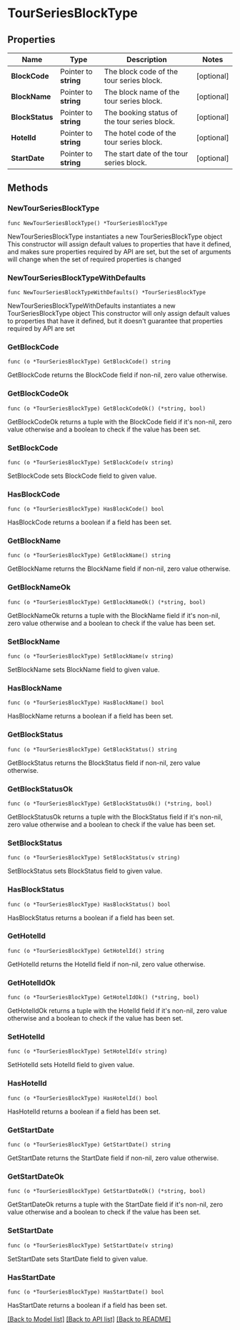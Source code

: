 # TourSeriesBlockType

## Properties

Name | Type | Description | Notes
------------ | ------------- | ------------- | -------------
**BlockCode** | Pointer to **string** | The block code of the tour series block. | [optional] 
**BlockName** | Pointer to **string** | The block name of the tour series block. | [optional] 
**BlockStatus** | Pointer to **string** | The booking status of the tour series block. | [optional] 
**HotelId** | Pointer to **string** | The hotel code of the tour series block. | [optional] 
**StartDate** | Pointer to **string** | The start date of the tour series block. | [optional] 

## Methods

### NewTourSeriesBlockType

`func NewTourSeriesBlockType() *TourSeriesBlockType`

NewTourSeriesBlockType instantiates a new TourSeriesBlockType object
This constructor will assign default values to properties that have it defined,
and makes sure properties required by API are set, but the set of arguments
will change when the set of required properties is changed

### NewTourSeriesBlockTypeWithDefaults

`func NewTourSeriesBlockTypeWithDefaults() *TourSeriesBlockType`

NewTourSeriesBlockTypeWithDefaults instantiates a new TourSeriesBlockType object
This constructor will only assign default values to properties that have it defined,
but it doesn't guarantee that properties required by API are set

### GetBlockCode

`func (o *TourSeriesBlockType) GetBlockCode() string`

GetBlockCode returns the BlockCode field if non-nil, zero value otherwise.

### GetBlockCodeOk

`func (o *TourSeriesBlockType) GetBlockCodeOk() (*string, bool)`

GetBlockCodeOk returns a tuple with the BlockCode field if it's non-nil, zero value otherwise
and a boolean to check if the value has been set.

### SetBlockCode

`func (o *TourSeriesBlockType) SetBlockCode(v string)`

SetBlockCode sets BlockCode field to given value.

### HasBlockCode

`func (o *TourSeriesBlockType) HasBlockCode() bool`

HasBlockCode returns a boolean if a field has been set.

### GetBlockName

`func (o *TourSeriesBlockType) GetBlockName() string`

GetBlockName returns the BlockName field if non-nil, zero value otherwise.

### GetBlockNameOk

`func (o *TourSeriesBlockType) GetBlockNameOk() (*string, bool)`

GetBlockNameOk returns a tuple with the BlockName field if it's non-nil, zero value otherwise
and a boolean to check if the value has been set.

### SetBlockName

`func (o *TourSeriesBlockType) SetBlockName(v string)`

SetBlockName sets BlockName field to given value.

### HasBlockName

`func (o *TourSeriesBlockType) HasBlockName() bool`

HasBlockName returns a boolean if a field has been set.

### GetBlockStatus

`func (o *TourSeriesBlockType) GetBlockStatus() string`

GetBlockStatus returns the BlockStatus field if non-nil, zero value otherwise.

### GetBlockStatusOk

`func (o *TourSeriesBlockType) GetBlockStatusOk() (*string, bool)`

GetBlockStatusOk returns a tuple with the BlockStatus field if it's non-nil, zero value otherwise
and a boolean to check if the value has been set.

### SetBlockStatus

`func (o *TourSeriesBlockType) SetBlockStatus(v string)`

SetBlockStatus sets BlockStatus field to given value.

### HasBlockStatus

`func (o *TourSeriesBlockType) HasBlockStatus() bool`

HasBlockStatus returns a boolean if a field has been set.

### GetHotelId

`func (o *TourSeriesBlockType) GetHotelId() string`

GetHotelId returns the HotelId field if non-nil, zero value otherwise.

### GetHotelIdOk

`func (o *TourSeriesBlockType) GetHotelIdOk() (*string, bool)`

GetHotelIdOk returns a tuple with the HotelId field if it's non-nil, zero value otherwise
and a boolean to check if the value has been set.

### SetHotelId

`func (o *TourSeriesBlockType) SetHotelId(v string)`

SetHotelId sets HotelId field to given value.

### HasHotelId

`func (o *TourSeriesBlockType) HasHotelId() bool`

HasHotelId returns a boolean if a field has been set.

### GetStartDate

`func (o *TourSeriesBlockType) GetStartDate() string`

GetStartDate returns the StartDate field if non-nil, zero value otherwise.

### GetStartDateOk

`func (o *TourSeriesBlockType) GetStartDateOk() (*string, bool)`

GetStartDateOk returns a tuple with the StartDate field if it's non-nil, zero value otherwise
and a boolean to check if the value has been set.

### SetStartDate

`func (o *TourSeriesBlockType) SetStartDate(v string)`

SetStartDate sets StartDate field to given value.

### HasStartDate

`func (o *TourSeriesBlockType) HasStartDate() bool`

HasStartDate returns a boolean if a field has been set.


[[Back to Model list]](../README.md#documentation-for-models) [[Back to API list]](../README.md#documentation-for-api-endpoints) [[Back to README]](../README.md)


